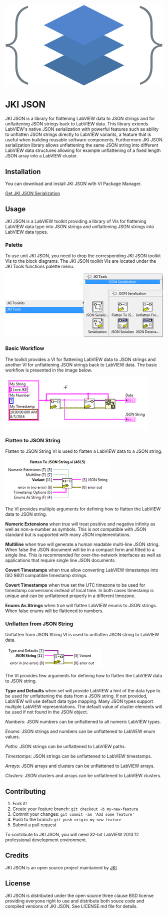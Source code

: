 ![JKI JSON](https://github.com/JKISoftware/JKI-JSON-Serialization/raw/master/img/json.png)
# JKI JSON

JKI JSON is a library for flattening LabVIEW data to JSON strings and for unflattening JSON strings back to LabVIEW data.
This library extends LabVIEW's native JSON serialization with powerful features such as ability to unflatten JSON strings directly
to LabVIEW variants, a feature that is useful when building reusable software components. Furthermore JKI JSON serialization
library allows unflattening the same JSON string into different LabVIEW data structures allowing for example unflattening
of a fixed length JSON array into a LabVIEW cluster.

## Installation

You can download and install JKI JSON with VI Package Manager.

[Get JKI JSON Serialization](http://vipm.jki.net/#!/package/jki_lib_json_serialization)

## Usage
JKI JSON is a LabVIEW toolkit providing a library of VIs for flattening LabVIEW data type
into JSON strings and unflattening JSON strings into LabVIEW data types.

### Palette
To use unit JKI JSON, you need to drop the corresponding JKI JSON toolkit
VIs to the block diagrams. The JKI JSON toolkit VIs are located under the JKI Tools functions
palette menu.

![Functions palette](https://github.com/JKISoftware/JKI-JSON-Serialization/raw/master/img/JSON-Palette.png "Functions palette")

### Basic Workflow
The toolkit provides a VI for flattening LabVIEW data to JSON strings and another VI for unflattening
JSON strings back to LabVIEW data. The basic workflow is presented in the image below.

![Basic workflow](https://github.com/JKISoftware/JKI-JSON-Serialization/raw/master/img/Flatten-Unflatten-JSON-String.png "Basic workflow")

### Flatten to JSON String
Flatten to JSON String VI is used to flatten a LabVIEW data to a JSON string.

![Flatten to JSON String](https://github.com/JKISoftware/JKI-JSON-Serialization/raw/master/img/Flatten-To-JSON-String.png "Flatten to JSON String")

The VI provides multiple arguments for defining how to flatten the LabVIEW data to JSON string.

**Numeric Extensions** when true will treat positive and negative infinity as well as non-a-number as symbols. This is not compatible with JSON standard but is supported with many JSON implementations.

**Multiline** when true will generate a human readable multi-line JSON string. When false the JSON document will be in a compact form and fitted to a single line. This is recommended for over-the-network interfaces as well as applications that require single line JSON documents.

**Covert Timestamps** when true allow converting LabVIEW timestamps into ISO 8601 compatible timestamp strings.

**Covert Timestamps** when true set the UTC timezone to be used for timestamp conversions instead of local time. In both cases timestamp is unique and can be unflattened properly in a different timezone.

**Enums As Strings** when true will flatten LabVIEW enums to JSON strings. When false enums will be flattened to numbers.

### Unflatten from JSON String
Unflatten from JSON String VI is used to unflatten JSON string to LabVIEW data.

![Unflatten from JSON String](https://github.com/JKISoftware/JKI-JSON-Serialization/raw/master/img/Unflatten-From-JSON-String.png "Unflatten from JSON String")

The VI provides few arguments for defining how to flatten the LabVIEW data to JSON string.

**Type and Defaults** when set will provide LabVIEW a hint of the data type to be used for unflattening the data from a JSON string. If not provided, LabVIEW will use default data type mapping. Many JSON types support multiple LabVIEW representations. The default value of cluster elements will be used if not found in the JSON object.

_Numbers_: JSON numbers can be unflattened to all numeric LabVIEW types.

_Enums_: JSON strings and numbers can be unflattened to LabVIEW enum values.

_Paths_: JSON strings can be unflattened to LabVIEW paths.

_Timestamps_: JSON strings can be unflattened to LabVIEW timestamps.

_Arrays_: JSON arrays and clusters can be unflattened to LabVIEW arrays.

_Clusters_: JSON clusters and arrays can be unflattened to LabVIEW clusters.



## Contributing

1. Fork it!
2. Create your feature branch: `git checkout -b my-new-feature`
3. Commit your changes: `git commit -am 'Add some feature'`
4. Push to the branch: `git push origin my-new-feature`
5. Submit a pull request

To contribute to JKI JSON, you will need 32-bit LabVIEW 2013 f2 professional development environment.

## Credits

JKI JSON is an open source project maintained by [JKI](http://jki.net).

## License

JKI JSON is distributed under the open source three clause BSD license providing everyone right to use and distribute both souce code
and compiled versions of JKI JSON. See LICENSE.md file for details.
